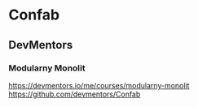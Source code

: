 # Confab

## DevMentors

### Modularny Monolit

https://devmentors.io/me/courses/modularny-monolit
https://github.com/devmentors/Confab
